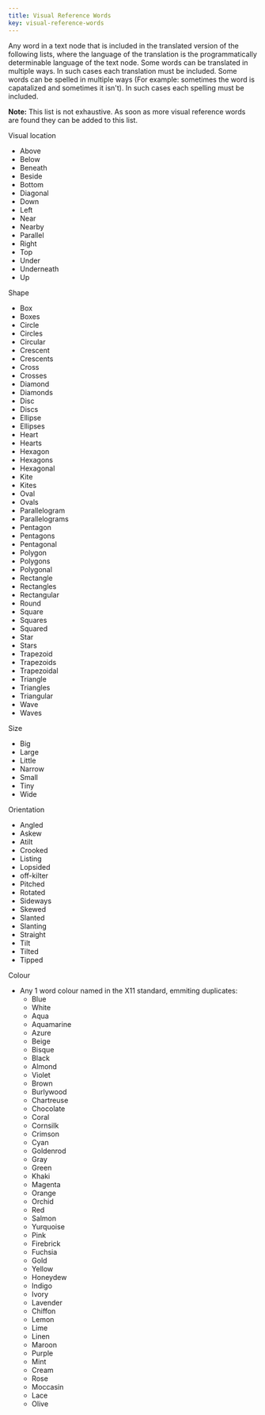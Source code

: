 ```yaml
---
title: Visual Reference Words
key: visual-reference-words
---
```


Any word in a text node that is included in the translated version of the following lists, where the language of the translation is the programmatically determinable language of the text node. Some words can be translated in multiple ways. In such cases each translation must be included. Some words can be spelled in multiple ways (For example: sometimes the word is capatalized and sometimes it isn't). In such cases each spelling must be included.

**Note:** This list is not exhaustive. As soon as more visual reference words are found they can be added to this list.

Visual location
- Above
- Below
- Beneath
- Beside
- Bottom
- Diagonal
- Down
- Left
- Near
- Nearby
- Parallel
- Right
- Top
- Under
- Underneath
- Up

Shape
- Box
- Boxes
- Circle
- Circles
- Circular
- Crescent
- Crescents
- Cross
- Crosses
- Diamond
- Diamonds
- Disc
- Discs
- Ellipse
- Ellipses
- Heart
- Hearts
- Hexagon
- Hexagons
- Hexagonal
- Kite
- Kites
- Oval
- Ovals
- Parallelogram
- Parallelograms
- Pentagon
- Pentagons
- Pentagonal
- Polygon
- Polygons
- Polygonal
- Rectangle
- Rectangles
- Rectangular
- Round
- Square
- Squares
- Squared
- Star
- Stars
- Trapezoid
- Trapezoids
- Trapezoidal
- Triangle
- Triangles
- Triangular
- Wave
- Waves

Size
- Big
- Large
- Little
- Narrow
- Small
- Tiny
- Wide

Orientation
- Angled
- Askew
- Atilt
- Crooked
- Listing
- Lopsided
- off-kilter
- Pitched
- Rotated
- Sideways
- Skewed
- Slanted
- Slanting
- Straight
- Tilt
- Tilted
- Tipped

Colour
- Any 1 word colour named in the X11 standard, emmiting duplicates: 
  - Blue	
  - White	
  - Aqua	
  - Aquamarine	
  - Azure	
  - Beige	
  - Bisque	
  - Black	
  - Almond
  - Violet	
  - Brown	
  - Burlywood
  - Chartreuse	
  - Chocolate	
  - Coral
  - Cornsilk	
  - Crimson	
  - Cyan
  - Goldenrod	
  - Gray	
  - Green	
  - Khaki	
  - Magenta
  - Orange	
  - Orchid	
  - Red	
  - Salmon	
  - Yurquoise	
  - Pink	
  - Firebrick
  - Fuchsia	
  - Gold
  - Yellow	
  - Honeydew
  - Indigo	
  - Ivory	
  - Lavender	
  - Chiffon	
  - Lemon
  - Lime	
  - Linen	
  - Maroon		
  - Purple	
  - Mint	
  - Cream
  - Rose	
  - Moccasin	
  - Lace	
  - Olive	

